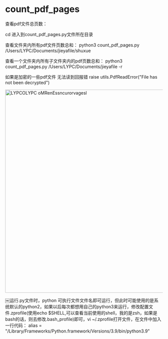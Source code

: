 # count_pdf_pages

查看pdf文件总页数：

cd 进入到count_pdf_pages.py文件所在目录

查看文件夹内所有pdf文件页数总和：
python3 count_pdf_pages.py /Users/LYPC/Documents/jieyafile/shuxue

查看一个文件夹内所有子文件夹内的pdf页数总和：
 python3 count_pdf_pages.py /Users/LYPC/Documents/jieyafile -r

如果是加密的一些pdf文件 无法读到回报错
raise utils.PdfReadError("File has not been decrypted")

 
<img width="649" alt="LYPCOLYPC oMRenEssncurorvagesl" src="https://user-images.githubusercontent.com/12068023/137250085-036f68b6-8b6d-47e1-a950-b8cc725cee27.png">


￼运行.py文件时，python 可执行文件文件名即可运行，但此时可能使用的是系统默认的python2，如果以后每次都想用自己的python3来运行，修改配置文件.zprofile(使用echo $SHELL,可以查看当前使用的shell，我的是zsh，如果是bash的话，则去修改.bash_profile)即可，vi ~/.zprofile打开文件，在文件中加入一行代码：
alias = "/Library/Frameworks/Python.framework/Versions/3.9/bin/python3.9"


